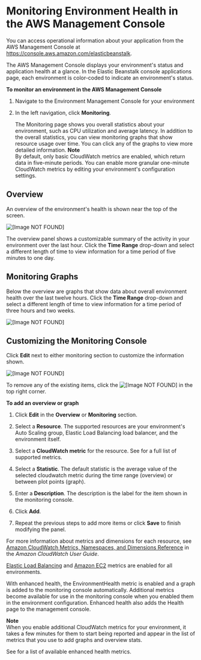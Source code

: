 # Monitoring Environment Health in the AWS Management Console<a name="environment-health-console"></a>

You can access operational information about your application from the AWS Management Console at [https://console\.aws\.amazon\.com/elasticbeanstalk](https://console.aws.amazon.com/elasticbeanstalk)\. 

The AWS Management Console displays your environment's status and application health at a glance\. In the Elastic Beanstalk console applications page, each environment is color\-coded to indicate an environment's status\.

**To monitor an environment in the AWS Management Console**

1. Navigate to the Environment Management Console for your environment

1. In the left navigation, click **Monitoring**\.

   The Monitoring page shows you overall statistics about your environment, such as CPU utilization and average latency\. In addition to the overall statistics, you can view monitoring graphs that show resource usage over time\. You can click any of the graphs to view more detailed information\.
**Note**  
By default, only basic CloudWatch metrics are enabled, which return data in five\-minute periods\. You can enable more granular one\-minute CloudWatch metrics by editing your environment's configuration settings\. 

## Overview<a name="environment-health-console-overview"></a>

An overview of the environment's health is shown near the top of the screen\.

![\[Image NOT FOUND\]](http://docs.aws.amazon.com/elasticbeanstalk/latest/dg/images/enhanced-health-overview.png)

The overview panel shows a customizable summary of the activity in your environment over the last hour\. Click the **Time Range** drop\-down and select a different length of time to view information for a time period of five minutes to one day\.

## Monitoring Graphs<a name="environment-health-console-graphs"></a>

Below the overview are graphs that show data about overall environment health over the last twelve hours\. Click the **Time Range** drop\-down and select a different length of time to view information for a time period of three hours and two weeks\.

![\[Image NOT FOUND\]](http://docs.aws.amazon.com/elasticbeanstalk/latest/dg/images/enhanced-health-monitoring.png)

## Customizing the Monitoring Console<a name="environment-health-console-customize"></a>

Click **Edit** next to either monitoring section to customize the information shown\.

![\[Image NOT FOUND\]](http://docs.aws.amazon.com/elasticbeanstalk/latest/dg/images/health-monitoring-customize.png)

To remove any of the existing items, click the ![\[Image NOT FOUND\]](http://docs.aws.amazon.com/elasticbeanstalk/latest/dg/images/x.png) in the top right corner\.

**To add an overview or graph**

1. Click **Edit** in the **Overview** or **Monitoring** section\.

1. Select a **Resource**\. The supported resources are your environment's Auto Scaling group, Elastic Load Balancing load balancer, and the environment itself\.

1. Select a **CloudWatch metric** for the resource\. See  for a full list of supported metrics\.

1. Select a **Statistic**\. The default statistic is the average value of the selected cloudwatch metric during the time range \(overview\) or between plot points \(graph\)\.

1. Enter a **Description**\. The description is the label for the item shown in the monitoring console\.

1. Click **Add**\.

1. Repeat the previous steps to add more items or click **Save** to finish modifying the panel\.

For more information about metrics and dimensions for each resource, see [Amazon CloudWatch Metrics, Namespaces, and Dimensions Reference](http://docs.aws.amazon.com/AmazonCloudWatch/latest/DeveloperGuide/CW_Support_For_AWS.html) in the *Amazon CloudWatch User Guide*\.

[Elastic Load Balancing](http://docs.aws.amazon.com/AmazonCloudWatch/latest/DeveloperGuide/elb-metricscollected.html) and [Amazon EC2](http://docs.aws.amazon.com/AmazonCloudWatch/latest/DeveloperGuide/ec2-metricscollected.html) metrics are enabled for all environments\.

With enhanced health, the EnvironmentHealth metric is enabled and a graph is added to the monitoring console automatically\. Additional metrics become available for use in the monitoring console when you enabled them in the environment configuration\. Enhanced health also adds the Health page to the management console\.

**Note**  
When you enable additional CloudWatch metrics for your environment, it takes a few minutes for them to start being reported and appear in the list of metrics that you use to add graphs and overview stats\.

See  for a list of available enhanced health metrics\.